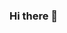 ### Hi there 👋

<!--
**llstewart6/llstewart6** is a ✨ _special_ ✨ repository because its `README.md` (this file) appears on your GitHub profile.

Hello my name is LaShelle Stewart. I've been doing data analysis since 2011 but had no clue it was career field until recently. One of my good friend's and mentors introduced me to the tech industry and specificially project management. I grow intrigued and begain interning as SalesForce Project Managment Coordinator while studying to be a Scrum Master until I stumbled upon data analytics. The common theme in all my roles was my heavy affinity and reliance on Excel to create reports, collect and analyze data in order to inform business decisions. I'm now taking my skillset to new levels by learning SQL, Tableau and R-Programming. I am looking for a job that I can use my current skillet set while continuosly leanring and improving.

-:mortar_board: I just completed the Google Data Analytics Certificate
- 🔭 I’m currently working on building my data analysis portfolio
- 🌱 I’m currently learning SQL, Tableau & R Programming
- 👯 I’m looking to collaborate on a data analytics project and work opportunities.
- 🤔 I’m looking for help with ...
- 💬 Ask me about ...
- 📫 How to reach me: ...
- 😄 Pronouns: ...
- ⚡ Fun fact: ...
-->
